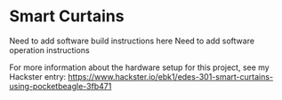 # Smart Curtains
Need to add software build instructions here
Need to add software operation instructions

For more information about the hardware setup for this project, see my Hackster entry: https://www.hackster.io/ebk1/edes-301-smart-curtains-using-pocketbeagle-3fb471
